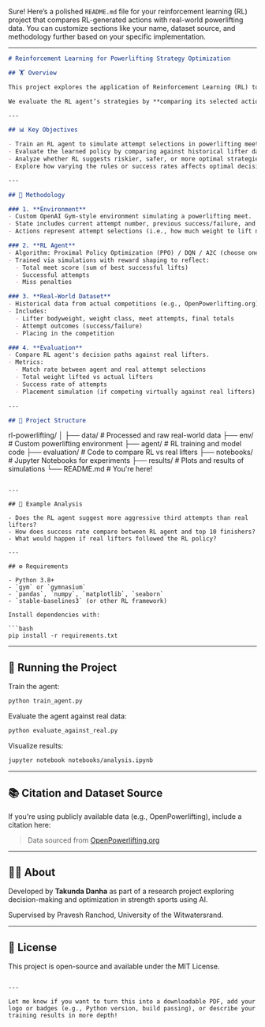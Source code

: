 Sure! Here’s a polished `README.md` file for your reinforcement learning (RL) project that compares RL-generated actions with real-world powerlifting data. You can customize sections like your name, dataset source, and methodology further based on your specific implementation.

---

```markdown
# Reinforcement Learning for Powerlifting Strategy Optimization

## 🏋️ Overview

This project explores the application of Reinforcement Learning (RL) to model and optimize decision-making in the sport of **powerlifting**. The RL agent is trained to select lift attempts (e.g., squat, bench press, deadlift) in a simulated competition environment, with the goal of maximizing performance under standard competition constraints.

We evaluate the RL agent’s strategies by **comparing its selected actions and performance to real-world powerlifting data** from actual competitions. This allows us to assess whether RL can replicate or surpass the strategies employed by elite lifters.

---

## 📊 Key Objectives

- Train an RL agent to simulate attempt selections in powerlifting meets.
- Evaluate the learned policy by comparing against historical lifter data.
- Analyze whether RL suggests riskier, safer, or more optimal strategies.
- Explore how varying the rules or success rates affects optimal decision-making.

---

## 🧠 Methodology

### 1. **Environment**
- Custom OpenAI Gym-style environment simulating a powerlifting meet.
- State includes current attempt number, previous success/failure, and total lifted weight.
- Actions represent attempt selections (i.e., how much weight to lift next).

### 2. **RL Agent**
- Algorithm: Proximal Policy Optimization (PPO) / DQN / A2C (choose one based on your project).
- Trained via simulations with reward shaping to reflect:
  - Total meet score (sum of best successful lifts)
  - Successful attempts
  - Miss penalties

### 3. **Real-World Dataset**
- Historical data from actual competitions (e.g., OpenPowerlifting.org).
- Includes:
  - Lifter bodyweight, weight class, meet attempts, final totals
  - Attempt outcomes (success/failure)
  - Placing in the competition

### 4. **Evaluation**
- Compare RL agent's decision paths against real lifters.
- Metrics:
  - Match rate between agent and real attempt selections
  - Total weight lifted vs actual lifters
  - Success rate of attempts
  - Placement simulation (if competing virtually against real lifters)

---

## 📁 Project Structure

```

rl-powerlifting/
│
├── data/                     # Processed and raw real-world data
├── env/                      # Custom powerlifting environment
├── agent/                    # RL training and model code
├── evaluation/               # Code to compare RL vs real lifters
├── notebooks/                # Jupyter Notebooks for experiments
├── results/                  # Plots and results of simulations
└── README.md                 # You're here!

````

---

## 🧪 Example Analysis

- Does the RL agent suggest more aggressive third attempts than real lifters?
- How does success rate compare between RL agent and top 10 finishers?
- What would happen if real lifters followed the RL policy?

---

## ⚙️ Requirements

- Python 3.8+
- `gym` or `gymnasium`
- `pandas`, `numpy`, `matplotlib`, `seaborn`
- `stable-baselines3` (or other RL framework)

Install dependencies with:

```bash
pip install -r requirements.txt
````

---

## 🚀 Running the Project

Train the agent:

```bash
python train_agent.py
```

Evaluate the agent against real data:

```bash
python evaluate_against_real.py
```

Visualize results:

```bash
jupyter notebook notebooks/analysis.ipynb
```

---

## 📚 Citation and Dataset Source

If you're using publicly available data (e.g., OpenPowerlifting), include a citation here:

> Data sourced from [OpenPowerlifting.org](https://www.openpowerlifting.org)

---

## 🙋‍♂️ About

Developed by **Takunda Danha** as part of a research project exploring decision-making and optimization in strength sports using AI.

Supervised by Pravesh Ranchod, University of the Witwatersrand.

---

## 📝 License

This project is open-source and available under the MIT License.

```

---

Let me know if you want to turn this into a downloadable PDF, add your logo or badges (e.g., Python version, build passing), or describe your training results in more depth!
```
